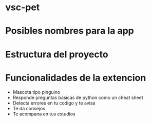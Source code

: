 # vsc-pet
# Posibles nombres para la app


# Estructura del proyecto


# Funcionalidades de la extencion
- Mascota tipo pinguino
- Responde preguntas basicas de python como un cheat sheet
- Detecta errores en tu codigo y te avisa
- Te da consejos
- Te acompana en tus estudios

